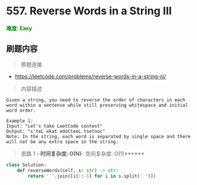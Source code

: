 # 557. Reverse Words in a String III

**<font color=green>难度: Easy</font>**

## 刷题内容

> 原题连接

* https://leetcode.com/problems/reverse-words-in-a-string-iii/

> 内容描述

```
Given a string, you need to reverse the order of characters in each word within a sentence while still preserving whitespace and initial word order.

Example 1:
Input: "Let's take LeetCode contest"
Output: "s'teL ekat edoCteeL tsetnoc"
Note: In the string, each word is separated by single space and there will not be any extra space in the string.
```

> 思路 1
******- 时间复杂度: O(N)******- 空间复杂度: O(1)******

```python
class Solution:
    def reverseWords(self, s: str) -> str:
        return ' '.join([i[::-1] for i in s.split(' ')])
```
